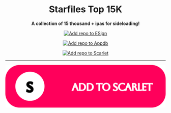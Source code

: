 <h1 align="center">Starfiles Top 15K</h1>

<p align="center"><strong>A collection of 15 thousand + ipas for sideloading!</strong></p>

<p align="center">
    <a href="https://fwuf.in/#/esign://addsource?url=https://raw.githubusercontent.com/ItsB0MBIES/starfiles-10k/main/starfilesrepo.json">
    <img src="https://img.shields.io/badge/Add%20repo%20to%20ESign-%20blue?style=for-the-badge&color=1e90ff" alt="Add repo to ESign">
  </a>
</p>

<p align="center">
    <a href="https://appdb.to/repos/import?url=https://raw.githubusercontent.com/ItsB0MBIES/starfiles-10k/main/starfilesrepo.json">
    <img src="https://img.shields.io/badge/Add%20repo%20to%20Appdb-%20blue?style=for-the-badge&color=0048ba" alt="Add repo to Appdb">
  </a>
</p>

<p align="center">
    <a href="https://fwuf.in/#/scarlet://repo=https://raw.githubusercontent.com/ItsB0MBIES/starfiles-10k/main/starfilesrepo.json">
    <img src="https://img.shields.io/badge/Add%20repo%20to%20Scarlet-red?style=for-the-badge" alt="Add repo to Scarlet">
  </a>
</p>

---
[![Add to Scarlet](https://raw.githubusercontent.com/ItsB0MBIES/starfiles-10k/main/Icons/Add%20to%20Scarlet.png)](https://fwuf.in/#/scarlet://repo=https://raw.githubusercontent.com/ItsB0MBIES/starfiles-10k/main/starfilesrepo.json)
